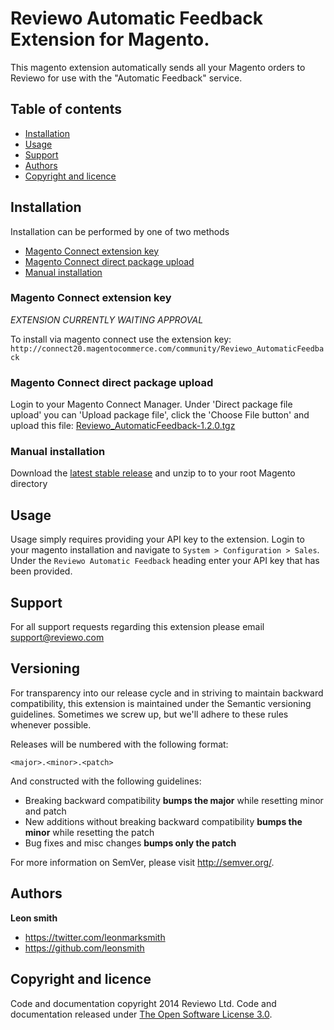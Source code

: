 # Reviewo Automatic Feedback Extension for Magento.

This magento extension automatically sends all your Magento orders to Reviewo for use with the "Automatic Feedback" service.

## Table of contents

 - [Installation](#installation)
 - [Usage](#usage)
 - [Support](#support)
 - [Authors](#authors)
 - [Copyright and licence](#copyright-and-licence)

## Installation

Installation can be performed by one of two methods

 - [Magento Connect extension key](#magento-connect-extension-key)
 - [Magento Connect direct package upload](#magento-connect-direct-package-upload)
 - [Manual installation](#manual-installation)

### Magento Connect extension key

*EXTENSION CURRENTLY WAITING APPROVAL*

To install via magento connect use the extension key:
`http://connect20.magentocommerce.com/community/Reviewo_AutomaticFeedback`

### Magento Connect direct package upload

Login to your Magento Connect Manager. Under 'Direct package file upload' you can 'Upload package file', click the 'Choose File button' and upload this file: [Reviewo_AutomaticFeedback-1.2.0.tgz](https://github.com/reviewo/magento-automatic-feedback/raw/v1.2.0/release/Reviewo_AutomaticFeedback-1.2.0.tgz)

### Manual installation

Download the [latest stable release](https://github.com/reviewo/magento-automatic-feedback/raw/v1.2.0/release/Reviewo_AutomaticFeedback-1.2.0.tgz) and unzip to to your root Magento directory

## Usage

Usage simply requires providing your API key to the extension. Login to your magento installation and navigate to `System > Configuration > Sales`. Under the `Reviewo Automatic Feedback` heading enter your API key that has been provided.

## Support

For all support requests regarding this extension please email <support@reviewo.com>

## Versioning

For transparency into our release cycle and in striving to maintain backward compatibility, this extension is maintained under the Semantic versioning guidelines. Sometimes we screw up, but we'll adhere to these rules whenever possible.

Releases will be numbered with the following format:

`<major>.<minor>.<patch>`

And constructed with the following guidelines:

- Breaking backward compatibility **bumps the major** while resetting minor and patch
- New additions without breaking backward compatibility **bumps the minor** while resetting the patch
- Bug fixes and misc changes **bumps only the patch**

For more information on SemVer, please visit <http://semver.org/>.

## Authors

**Leon smith**

- <https://twitter.com/leonmarksmith>
- <https://github.com/leonsmith>

## Copyright and licence
Code and documentation copyright 2014 Reviewo Ltd.
Code and documentation released under [The Open Software License 3.0](LICENCE).
